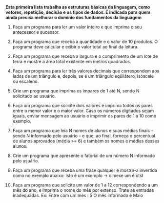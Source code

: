**Esta primeira lista trabalha as estruturas básicas da linguagem, como
vetores, repetição, decisão e os tipos de dados. É indicada para quem ainda
precisa melhorar o domínio dos fundamentos da linguagem**


1) Faça um programa para ler um valor inteiro e que imprima o seu
antecessor e sucessor.


2) Faça um programa que receba a quantidade e o valor de 10 produtos. O
programa deve calcular e exibir o valor total ao final da leitura.


3) Faça um programa que receba a largura e o comprimento de um lote de
terra e mostre a área total existente em metros quadrados.


4) Faça um programa para ler três valores decimais que correspondem aos
lados de um triângulo e, depois, se é um triângulo eqüilátero, isóscele ou
escaleno.


5) Crie um programa que imprima os ímpares de 1 até N, sendo N solicitado
ao usuário.


6) Faça um programa que solicite dois valores e imprima todos os pares
entre o menor valor e o maior valor. Caso os números digitados sejam
iguais, enviar mensagem ao usuário e imprimir os pares de 1 a 10 como
exemplo.


7) Faça um programa que leia N nomes de alunos e suas médias finais –
sendo N informado pelo usuário – e que, ao final, forneça o percentual de
alunos aprovados (média >= 6) e também os nomes e médias desses
alunos.


8) Crie um programa que apresente o fatorial de um número N informado
pelo usuário.


9) Faça um programa que receba uma frase qualquer e mostre-a invertida
como no exemplo abaixo:
Isto é um exemplo -> olmexe um é otsI


10) Faça um programa que solicite um valor de 1 a 12 correspondendo a
um mês do ano, e imprima o nome do mês por extenso. Trate as entradas
inadequadas.
Ex: Entre com um mês : 5
O mês informado é Maio
